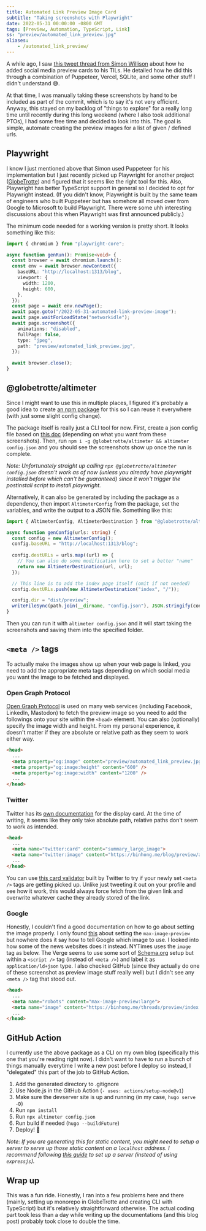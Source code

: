 ```yaml
---
title: Automated Link Preview Image Card
subtitle: "Taking screenshots with Playwright"
date: 2022-05-31 00:00:00 -0800 GMT
tags: [Preview, Automation, TypeScript, Link]
ss: "preview/automated_link_preview.jpg"
aliases:
    - /automated_link_preview/
---
```


A while ago, I saw [this tweet thread from Simon Willison](https://twitter.com/simonw/status/1300868423774212096) about how he added social media preview cards to his TILs. He detailed how he did this through a combination of Puppeteer, Vercel, SQLite, and some other stuff I didn't understand 😅.

At that time, I was manually taking these screenshots by hand to be included as part of the commit, which is to say it's not very efficient. Anyway, this stayed on my backlog of "things to explore" for a really long time until recently during this long weekend (where I also took additional PTOs), I had some free time and decided to look into this. The goal is simple, automate creating the preview images for a list of given / defined urls.

## Playwright

I know I just mentioned above that Simon used Puppeteer for his implementation but I just recently picked up Playwright for another project ([GlobeTrotte](https://globetrotte.com)) and figured that it seems like the right tool for this. Also, Playwright has better TypeScript support in general so I decided to opt for Playwright instead. (If you didn't know, Playwright is built by the same team of engineers who built Puppeteer but has somehow all moved over from Google to Microsoft to build Playwright. There were some uhh interesting discussions about this when Playwright was first announced publicly.)

The minimum code needed for a working version is pretty short. It looks something like this:

```ts
import { chromium } from "playwright-core";

async function genRun(): Promise<void> {
  const browser = await chromium.launch():
  const env = await browser.newContext({
    baseURL: "http://localhost:1313/blog",
    viewport: {
      width: 1200,
      height: 600,
    },
  });
  const page = await env.newPage();
  await page.goto("/2022-05-31-automated-link-preview-image");
  await page.waitForLoadState("networkidle");
  await page.screenshot({
    animations: "disabled",
    fullPage: false,
    type: "jpeg",
    path: "preview/automated_link_preview.jpg",
  });
  
  await browser.close();
}
```

## @globetrotte/altimeter

Since I might want to use this in multiple places, I figured it's probably a good idea to create [an npm package](https://www.npmjs.com/package/@globetrotte/altimeter) for this so I can reuse it everywhere (with just some slight config change).

The package itself is really just a CLI tool for now. First, create a json config file based on [this doc](https://github.com/binhonglee/GlobeTrotte/tree/main/src/altimeter#config) (depending on what you want from these screenshots). Then, run `npm i -g @globetrotte/altimeter && altimeter config.json` and you should see the screenshots show up once the run is complete.

_Note: Unfortunately straight up calling `npx @globetrotte/altimeter config.json` doesn't work as of now (unless you already have playwright installed before which can't be guaranteed) since it won't trigger the postinstall script to install playwright._

Alternatively, it can also be generated by including the package as a dependency, then import `AltimeterConfig` from the package, set the variables, and write the output to a JSON file. Something like this:

```ts
import { AltimeterConfig, AltimeterDestination } from "@globetrotte/altimeter";

async function genConfig(urls: string) {
  const config = new AltimeterConfig();
  config.baseURL = "http://localhost:1313/blog";
  
  config.destURLs = urls.map((url) => {
    // You can also do some modification here to set a better "name"
    return new AltimeterDestination(url, url);
  });

  // This line is to add the index page itself (omit if not needed)
  config.destURLs.push(new AltimeterDestination("index", "/"));

  config.dir = "dist/preview";
  writeFileSync(path.join(__dirname, "config.json"), JSON.stringify(config, null, 2));
}
```

Then you can run it with `altimeter config.json` and it will start taking the screenshots and saving them into the specified folder.

## `<meta />` tags

To actually make the images show up when your web page is linked, you need to add the appropriate meta tags depending on which social media you want the image to be fetched and displayed.

### Open Graph Protocol

[Open Graph Protocol](https://ogp.me/) is used on many web services (including Facebook, LinkedIn, Mastodon) to fetch the preview image so you need to add the followings onto your site within the `<head>` element. You can also (optionally) specify the image width and height. From my personal experience, it doesn't matter if they are absolute or relative path as they seem to work either way.

```html
<head>
  ...
  <meta property="og:image" content="preview/automated_link_preview.jpg" />
  <meta property="og:image:height" content="600" />
  <meta property="og:image:width" content="1200" />
  ...
</head>
```

### Twitter

Twitter has its [own documentation](https://developer.twitter.com/en/docs/twitter-for-websites/cards/overview/markup) for the display card. At the time of writing, it seems like they only take absolute path, relative paths don't seem to work as intended.

```html
<head>
  ...
  <meta name="twitter:card" content="summary_large_image">
  <meta name="twitter:image" content="https://binhong.me/blog/preview/automated_link_preview.jpg" />
  ...
</head>
```

You can use [this card validator](https://cards-dev.twitter.com/validator) built by Twitter to try if your newly set `<meta />` tags are getting picked up. Unlike just tweeting it out on your profile and see how it work, this would always force fetch from the given link and overwrite whatever cache they already stored of the link.

### Google

Honestly, I couldn't find a good documentation on how to go about setting the image properly. I only found [this](https://developers.google.com/search/docs/advanced/robots/robots_meta_tag#max-image-preview) about setting the `max-image-preview` but nowhere does it say how to tell Google which image to use. I looked into how some of the news websites does it instead. NYTimes uses the `image` tag as below. The Verge seems to use some sort of [Schema.org](https://schema.org/) setup but within a `<script />` tag (instead of `<meta />`) and label it as `application/ld+json` type. I also checked GitHub (since they actually do one of these screenshot as preview image stuff really well) but I didn't see any `<meta />` tag that stood out.

```html
<head>
  ...
  <meta name="robots" content="max-image-preview:large">
  <meta name="image" content="https://binhong.me/threads/preview/index.jpg" />
  ...
</head>
```

## GitHub Action

I currently use the above package as a CLI on my own blog (specifically this one that you're reading right now). I didn't want to have to run a bunch of things manually everytime I write a new post before I deploy so instead, I "delegated" this part of the job to GitHub Action. 

1. Add the generated directory to .gitignore
2. Use Node.js in the GitHub Action (`- uses: actions/setup-node@v1`)
3. Make sure the devserver site is up and running (in my case, `hugo serve -D`)
4. Run `npm install`
5. Run `npx altimeter config.json`
6. Run build if needed (`hugo --buildFuture`)
7. Deploy! 🎉

_Note: If you are generating this for static content, you might need to setup a server to serve up those static content on a `localhost` address. I recommend following [this guide](https://nodejs.org/en/knowledge/HTTP/servers/how-to-serve-static-files/) to set up a server (instead of using `expressjs`)._

## Wrap up

This was a fun ride. Honestly, I ran into a few problems here and there (mainly, setting up monorepo in GlobeTrotte and creating CLI with TypeScript) but it's relatively straightforward otherwise. The actual coding part took less than a day while writing up the documentations (and this blog post) probably took close to double the time.